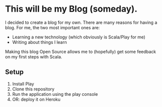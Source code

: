 # This will be my Blog (someday).

I decided to create a blog for my own. There are many reasons for having a blog. For me, the two most important ones are:

* Learning a new technology (which obviously is Scala/Play for me)
* Writing about things I learn

Making this blog Open Source allows me to (hopefully) get some feedback on my first steps with Scala.

## Setup

1. Install Play
1. Clone this repository
1. Run the application using the play console
1. OR: deploy it on Heroku